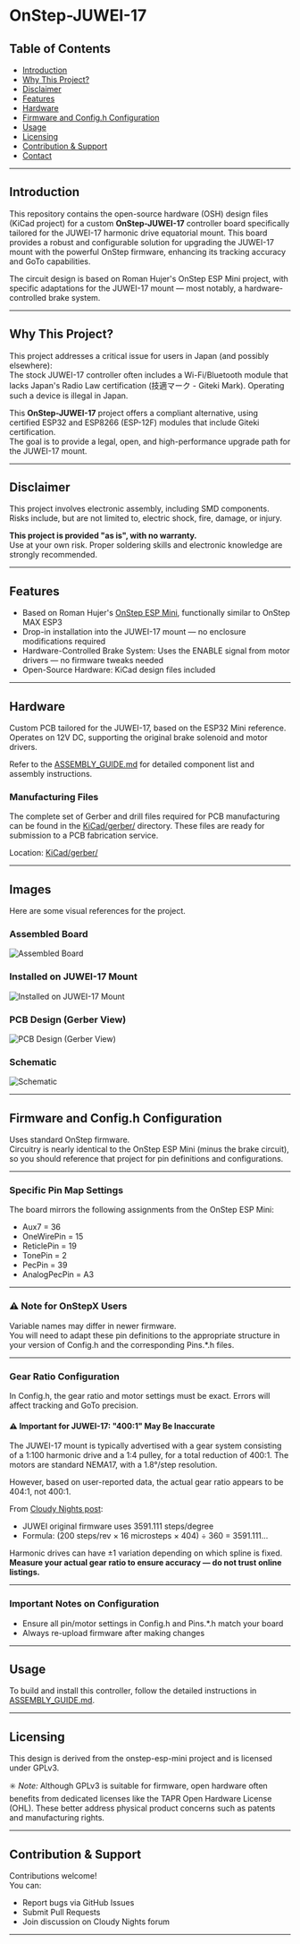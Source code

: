 # OnStep-JUWEI-17

## Table of Contents

- [Introduction](#introduction)  
- [Why This Project?](#why-this-project)  
- [Disclaimer](#disclaimer)  
- [Features](#features)  
- [Hardware](#hardware)  
- [Firmware and Config.h Configuration](#firmware-and-configh-configuration)  
- [Usage](#usage)  
- [Licensing](#licensing)  
- [Contribution & Support](#contribution--support)  
- [Contact](#contact)

---

## Introduction

This repository contains the open-source hardware (OSH) design files (KiCad project) for a custom **OnStep-JUWEI-17** controller board specifically tailored for the JUWEI-17 harmonic drive equatorial mount. This board provides a robust and configurable solution for upgrading the JUWEI-17 mount with the powerful OnStep firmware, enhancing its tracking accuracy and GoTo capabilities.

The circuit design is based on Roman Hujer's OnStep ESP Mini project, with specific adaptations for the JUWEI-17 mount — most notably, a hardware-controlled brake system.

---

## Why This Project?

This project addresses a critical issue for users in Japan (and possibly elsewhere):  
The stock JUWEI-17 controller often includes a Wi-Fi/Bluetooth module that lacks Japan's Radio Law certification (技適マーク - Giteki Mark). Operating such a device is illegal in Japan.

This **OnStep-JUWEI-17** project offers a compliant alternative, using certified ESP32 and ESP8266 (ESP-12F) modules that include Giteki certification.  
The goal is to provide a legal, open, and high-performance upgrade path for the JUWEI-17 mount.

---

## Disclaimer

This project involves electronic assembly, including SMD components. Risks include, but are not limited to, electric shock, fire, damage, or injury.

**This project is provided "as is", with no warranty.**  
Use at your own risk. Proper soldering skills and electronic knowledge are strongly recommended.

---

## Features

- Based on Roman Hujer's [OnStep ESP Mini](https://oshwlab.com/hujer.roman/onstep-esp-mini), functionally similar to OnStep MAX ESP3  
- Drop-in installation into the JUWEI-17 mount — no enclosure modifications required  
- Hardware-Controlled Brake System: Uses the ENABLE signal from motor drivers — no firmware tweaks needed  
- Open-Source Hardware: KiCad design files included

---

## Hardware

Custom PCB tailored for the JUWEI-17, based on the ESP32 Mini reference.  
Operates on 12V DC, supporting the original brake solenoid and motor drivers.

Refer to the [ASSEMBLY_GUIDE.md](ASSEMBLY_GUIDE.md) for detailed component list and assembly instructions.

### Manufacturing Files
The complete set of Gerber and drill files required for PCB manufacturing can be found in the [KiCad/gerber/](KiCad/gerber/) directory. These files are ready for submission to a PCB fabrication service.

Location: [KiCad/gerber/](KiCad/gerber/)

---

## **Images**

Here are some visual references for the project.

### **Assembled Board**
![Assembled Board](images/board_photo.jpg)

### **Installed on JUWEI-17 Mount**
![Installed on JUWEI-17 Mount](images/mount_installed.jpg)

### **PCB Design (Gerber View)**
![PCB Design (Gerber View)](images/gerber_view.png)

### **Schematic**
![Schematic](images/schematic_diagram.png)

---

## Firmware and Config.h Configuration

Uses standard OnStep firmware.  
Circuitry is nearly identical to the OnStep ESP Mini (minus the brake circuit), so you should reference that project for pin definitions and configurations.

---

### Specific Pin Map Settings

The board mirrors the following assignments from the OnStep ESP Mini:

- Aux7 = 36  
- OneWirePin = 15  
- ReticlePin = 19  
- TonePin = 2  
- PecPin = 39  
- AnalogPecPin = A3  

---

### ⚠️ Note for OnStepX Users

Variable names may differ in newer firmware.  
You will need to adapt these pin definitions to the appropriate structure in your version of Config.h and the corresponding Pins.*.h files.

---

### Gear Ratio Configuration

In Config.h, the gear ratio and motor settings must be exact. Errors will affect tracking and GoTo precision.

#### ⚠️ Important for JUWEI-17: "400:1" May Be Inaccurate

The JUWEI-17 mount is typically advertised with a gear system consisting of a 1:100 harmonic drive and a 1:4 pulley, for a total reduction of 400:1. The motors are standard NEMA17, with a 1.8°/step resolution.

However, based on user-reported data, the actual gear ratio appears to be 404:1, not 400:1.

From [Cloudy Nights post](https://www.cloudynights.com/topic/918425-juwei-17-mounts-on-aliexpress/?p=13665973):

- JUWEI original firmware uses 3591.111 steps/degree  
- Formula: (200 steps/rev × 16 microsteps × 404) ÷ 360 = 3591.111...

Harmonic drives can have ±1 variation depending on which spline is fixed.  
**Measure your actual gear ratio to ensure accuracy — do not trust online listings.**

---
<!-- TBD
### Sample Config Files

Sample Config.h and Pins.MaxESP3.h files are included in:

`Firmware_Examples/OnStepX_JUWEI-17/`

You must still modify them based on your stepper motors, gearing, and microstepping.

---
-->

### Important Notes on Configuration

- Ensure all pin/motor settings in Config.h and Pins.*.h match your board  
- Always re-upload firmware after making changes

---

## Usage

To build and install this controller, follow the detailed instructions in [ASSEMBLY_GUIDE.md](ASSEMBLY_GUIDE.md).

---

## Licensing

This design is derived from the onstep-esp-mini project and is licensed under GPLv3.

✳️ _Note:_ Although GPLv3 is suitable for firmware, open hardware often benefits from dedicated licenses like the TAPR Open Hardware License (OHL). These better address physical product concerns such as patents and manufacturing rights.

---

## Contribution & Support

Contributions welcome!  
You can:

- Report bugs via GitHub Issues  
- Submit Pull Requests  
- Join discussion on Cloudy Nights forum

---
